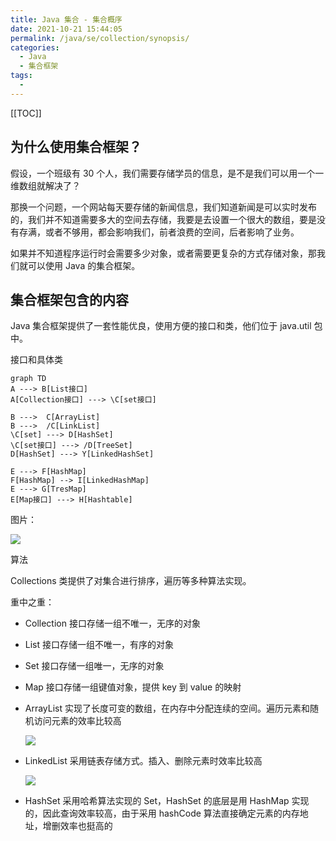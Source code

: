 ```yaml
---
title: Java 集合 - 集合概序
date: 2021-10-21 15:44:05
permalink: /java/se/collection/synopsis/
categories:
  - Java
  - 集合框架
tags:
  -
---
```


[[TOC]]

## 为什么使用集合框架？

假设，一个班级有 30 个人，我们需要存储学员的信息，是不是我们可以用一个一维数组就解决了？

那换一个问题，一个网站每天要存储的新闻信息，我们知道新闻是可以实时发布的，我们并不知道需要多大的空间去存储，我要是去设置一个很大的数组，要是没有存满，或者不够用，都会影响我们，前者浪费的空间，后者影响了业务。

如果并不知道程序运行时会需要多少对象，或者需要更复杂的方式存储对象，那我们就可以使用 Java 的集合框架。

## 集合框架包含的内容

Java 集合框架提供了一套性能优良，使用方便的接口和类，他们位于 java.util 包中。

接口和具体类

```mermaid
graph TD
A ---> B[List接口]
A[Collection接口] ---> \C[set接口]

B --->  C[ArrayList]
B --->  /C[LinkList]
\C[set] ---> D[HashSet]
\C[set接口] ---> /D[TreeSet]
D[HashSet] ---> Y[LinkedHashSet]

E ---> F[HashMap]
F[HashMap] --> I[LinkedHashMap]
E ---> G[TresMap]
E[Map接口] ---> H[Hashtable]
```

图片：

![](https://cdn.jsdelivr.net/gh/Kele-Bingtang/static/img/Java集合/20211024143713.png)

算法

Collections 类提供了对集合进行排序，遍历等多种算法实现。

重中之重：

- Collection 接口存储一组不唯一，无序的对象

- List 接口存储一组不唯一，有序的对象

- Set 接口存储一组唯一，无序的对象

- Map 接口存储一组键值对象，提供 key 到 value 的映射

- ArrayList 实现了长度可变的数组，在内存中分配连续的空间。遍历元素和随机访问元素的效率比较高

  ![](https://cdn.jsdelivr.net/gh/Kele-Bingtang/static/img/Java集合/20211024144026.png)

- LinkedList 采用链表存储方式。插入、删除元素时效率比较高

  ![](https://cdn.jsdelivr.net/gh/Kele-Bingtang/static/img/Java集合/20211024144045.png)

- HashSet 采用哈希算法实现的 Set，HashSet 的底层是用 HashMap 实现的，因此查询效率较高，由于采用 hashCode 算法直接确定元素的内存地址，增删效率也挺高的
